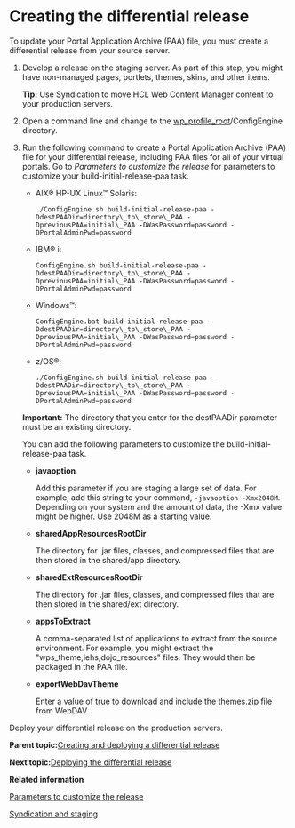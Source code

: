 # Creating the differential release 

To update your Portal Application Archive \(PAA\) file, you must create a differential release from your source server.

1.  Develop a release on the staging server. As part of this step, you might have non-managed pages, portlets, themes, skins, and other items.

    **Tip:** Use Syndication to move HCL Web Content Manager content to your production servers.

2.  Open a command line and change to the [wp\_profile\_root](../reference/wpsdirstr.md#wp_profile_root)/ConfigEngine directory.

3.  Run the following command to create a Portal Application Archive \(PAA\) file for your differential release, including PAA files for all of your virtual portals. Go to *Parameters to customize the release* for parameters to customize your build-initial-release-paa task.

    -   AIX® HP-UX Linux™ Solaris:

        ```
        ./ConfigEngine.sh build-initial-release-paa -DdestPAADir=directory\_to\_store\_PAA -DpreviousPAA=initial\_PAA -DWasPassword=password -DPortalAdminPwd=password
        ```

    -   IBM® i:

        ```
        ConfigEngine.sh build-initial-release-paa -DdestPAADir=directory\_to\_store\_PAA -DpreviousPAA=initial\_PAA -DWasPassword=password -DPortalAdminPwd=password
        ```

    -   Windows™:

        ```
        ConfigEngine.bat build-initial-release-paa -DdestPAADir=directory\_to\_store\_PAA -DpreviousPAA=initial\_PAA -DWasPassword=password -DPortalAdminPwd=password
        ```

    -   z/OS®:

        ```
        ./ConfigEngine.sh build-initial-release-paa -DdestPAADir=directory\_to\_store\_PAA -DpreviousPAA=initial\_PAA -DWasPassword=password -DPortalAdminPwd=password
        ```

    **Important:** The directory that you enter for the destPAADir parameter must be an existing directory.

    You can add the following parameters to customize the build-initial-release-paa task.

    -   **javaoption**

        Add this parameter if you are staging a large set of data. For example, add this string to your command, `-javaoption -Xmx2048M`. Depending on your system and the amount of data, the -Xmx value might be higher. Use 2048M as a starting value.

    -   **sharedAppResourcesRootDir**

        The directory for .jar files, classes, and compressed files that are then stored in the shared/app directory.

    -   **sharedExtResourcesRootDir**

        The directory for .jar files, classes, and compressed files that are then stored in the shared/ext directory.

    -   **appsToExtract**

        A comma-separated list of applications to extract from the source environment. For example, you might extract the "wps\_theme,iehs,dojo\_resources" files. They would then be packaged in the PAA file.

    -   **exportWebDavTheme**

        Enter a value of true to download and include the themes.zip file from WebDAV.


Deploy your differential release on the production servers.

**Parent topic:**[Creating and deploying a differential release ](../deploy/dep_differential.md)

**Next topic:**[Deploying the differential release ](../deploy/dep_deploy_diff.md)

**Related information**  


[Parameters to customize the release ](../deploy/dep_cust_paa.md)

[Syndication and staging ](../deploy/dep_up_syn.md)

